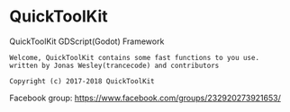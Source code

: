 # QuickToolKit
QuickToolKit GDScript(Godot) Framework

	Welcome, QuickToolKit contains some fast functions to you use.
	written by Jonas Wesley(trancecode) and contributors
	
	Copyright (c) 2017-2018 QuickToolKit

Facebook group: https://www.facebook.com/groups/232920273921653/
